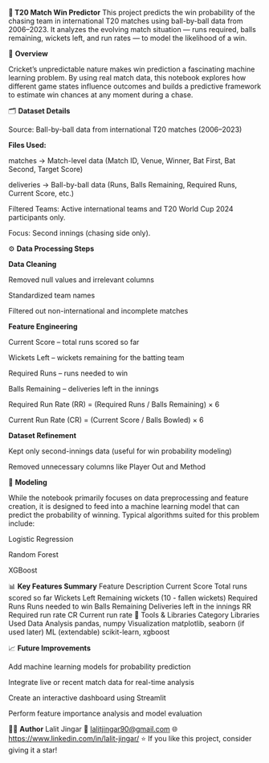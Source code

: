 **🏏 T20 Match Win Predictor**
This project predicts the win probability of the chasing team in international T20 matches using ball-by-ball data from 2006–2023.
It analyzes the evolving match situation — runs required, balls remaining, wickets left, and run rates — to model the likelihood of a win.

📘 **Overview**

Cricket’s unpredictable nature makes win prediction a fascinating machine learning problem.
By using real match data, this notebook explores how different game states influence outcomes and builds a predictive framework to estimate win chances at any moment during a chase.

🗂️ **Dataset Details**

Source: Ball-by-ball data from international T20 matches (2006–2023)

**Files Used:**

matches → Match-level data (Match ID, Venue, Winner, Bat First, Bat Second, Target Score)

deliveries → Ball-by-ball data (Runs, Balls Remaining, Required Runs, Current Score, etc.)

Filtered Teams: Active international teams and T20 World Cup 2024 participants only.

Focus: Second innings (chasing side only).

⚙️ **Data Processing Steps**

**Data Cleaning**

Removed null values and irrelevant columns

Standardized team names

Filtered out non-international and incomplete matches

**Feature Engineering**

Current Score – total runs scored so far

Wickets Left – wickets remaining for the batting team

Required Runs – runs needed to win

Balls Remaining – deliveries left in the innings

Required Run Rate (RR) = (Required Runs / Balls Remaining) × 6

Current Run Rate (CR) = (Current Score / Balls Bowled) × 6

**Dataset Refinement**

Kept only second-innings data (useful for win probability modeling)

Removed unnecessary columns like Player Out and Method

🧠 **Modeling**

While the notebook primarily focuses on data preprocessing and feature creation, it is designed to feed into a machine learning model that can predict the probability of winning.
Typical algorithms suited for this problem include:

Logistic Regression

Random Forest

XGBoost


📊 **Key Features Summary**
Feature	Description
Current Score	Total runs scored so far
Wickets Left	Remaining wickets (10 - fallen wickets)
Required Runs	Runs needed to win
Balls Remaining	Deliveries left in the innings
RR	Required run rate
CR	Current run rate
🧩 Tools & Libraries
Category	Libraries Used
Data Analysis	pandas, numpy
Visualization	matplotlib, seaborn (if used later)
ML (extendable)	scikit-learn, xgboost

📈 **Future Improvements**

Add machine learning models for probability prediction

Integrate live or recent match data for real-time analysis

Create an interactive dashboard using Streamlit

Perform feature importance analysis and model evaluation

👨‍💻 **Author**
Lalit Jingar
📧 lalitjingar90@gmail.com
🌐 https://www.linkedin.com/in/lalit-jingar/
⭐ If you like this project, consider giving it a star!



